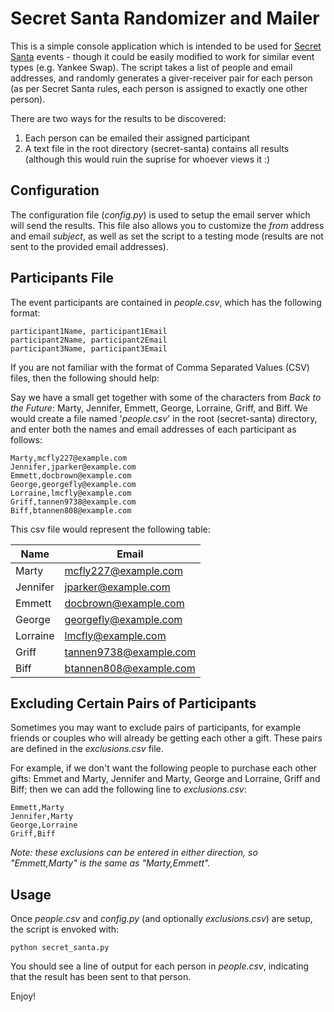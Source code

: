 # Secret Santa Randomizer and Mailer

This is a simple console application which is intended to be used for 
[Secret Santa](https://en.wikipedia.org/wiki/Secret_Santa) events -
though it could be easily modified to work for similar event types (e.g. Yankee
Swap). The script takes a list of people and email addresses, and randomly
generates a giver-receiver pair for each person (as per Secret Santa rules,
each person is assigned to exactly one other person).

There are two ways for the results to be discovered:
1. Each person can be emailed their assigned participant 
2. A text file in the root directory (secret-santa) contains all results
(although this would ruin the suprise for whoever views it :)

## Configuration

The configuration file (_config.py_) is used to setup the email server which
will send the results. This file also allows you to customize the _from_ address
and email _subject_, as well as set the script to a testing mode (results are not
sent to the provided email addresses).

## Participants File
The event participants are contained in _people.csv_, which has the following
format:

```
participant1Name, participant1Email  
participant2Name, participant2Email  
participant3Name, participant3Email  
```

If you are not familiar with the format of Comma Separated Values (CSV) files, 
then the following should help:

Say we have a small get together with some of the characters from 
_Back to the Future_: Marty, Jennifer, Emmett, George, Lorraine, Griff, 
and Biff. We would create a file named '_people.csv_' in the root
(secret-santa) directory, and enter both the names and email addresses
of each participant as follows:

```
Marty,mcfly227@example.com
Jennifer,jparker@example.com
Emmett,docbrown@example.com
George,georgefly@example.com
Lorraine,lmcfly@example.com
Griff,tannen9738@example.com
Biff,btannen808@example.com
```

This csv file would represent the following table:

|Name    |Email                  |
|--------|-----------------------|
|Marty   |mcfly227@example.com   |
|Jennifer|jparker@example.com    |
|Emmett  |docbrown@example.com   |
|George  |georgefly@example.com  |
|Lorraine|lmcfly@example.com     |
|Griff   |tannen9738@example.com |
|Biff    |btannen808@example.com |

## Excluding Certain Pairs of Participants

Sometimes you may want to exclude pairs of participants, for example friends or
couples who will already be getting each other a gift. These pairs are 
defined in the _exclusions.csv_ file.

For example, if we don't want the following people to purchase each other gifts:
Emmet and Marty, Jennifer and Marty, George and Lorraine, Griff and Biff;
then we can add the following line to _exclusions.csv_:

```
Emmett,Marty
Jennifer,Marty
George,Lorraine
Griff,Biff
```

_Note: these exclusions can be entered in either direction, so "Emmett,Marty" is
 the same as "Marty,Emmett"._

## Usage

Once _people.csv_ and _config.py_ (and optionally _exclusions.csv_) are 
setup, the script is envoked with:

```
python secret_santa.py
```

You should see a line of output for each person in _people.csv_, indicating 
that the result has been sent to that person.

Enjoy!
